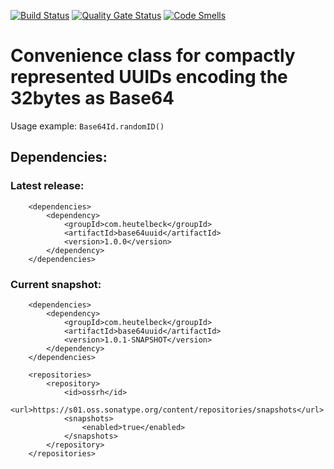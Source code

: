 [![Build Status](https://github.com/heutelbeck/base64uuid/workflows/build/badge.svg)](https://github.com/heutelbeck/base64uuid/actions) [![Quality Gate Status](https://sonarcloud.io/api/project_badges/measure?project=heutelbeck_base64uuid&metric=alert_status)](https://sonarcloud.io/dashboard?id=heutelbeck_base64uuid) [![Code Smells](https://sonarcloud.io/api/project_badges/measure?project=heutelbeck_base64uuid&metric=code_smells)](https://sonarcloud.io/dashboard?id=heutelbeck_base64uuid)


# Convenience class for compactly represented UUIDs encoding the 32bytes as Base64

Usage example: `Base64Id.randomID()`

## Dependencies:

### Latest release:

```
	<dependencies>
		<dependency>
			<groupId>com.heutelbeck</groupId>
			<artifactId>base64uuid</artifactId>
			<version>1.0.0</version>
		</dependency>
	</dependencies>
```

### Current snapshot:

```
	<dependencies>
		<dependency>
			<groupId>com.heutelbeck</groupId>
			<artifactId>base64uuid</artifactId>
			<version>1.0.1-SNAPSHOT</version>
		</dependency>
	</dependencies>
	
	<repositories>
		<repository>
			<id>ossrh</id>
			<url>https://s01.oss.sonatype.org/content/repositories/snapshots</url>
			<snapshots>
				<enabled>true</enabled>
			</snapshots>
		</repository>
	</repositories>
```


